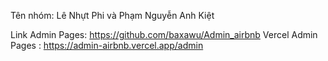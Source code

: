 Tên nhóm: Lê Nhựt Phi và Phạm Nguyễn Anh Kiệt

Link Admin Pages: https://github.com/baxawu/Admin_airbnb
Vercel Admin Pages : https://admin-airbnb.vercel.app/admin

